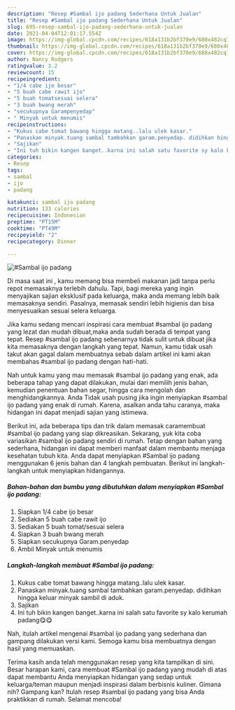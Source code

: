 ```yaml
---
description: "Resep #Sambal ijo padang Sederhana Untuk Jualan"
title: "Resep #Sambal ijo padang Sederhana Untuk Jualan"
slug: 695-resep-sambal-ijo-padang-sederhana-untuk-jualan
date: 2021-04-04T12:01:17.554Z
image: https://img-global.cpcdn.com/recipes/618a131b2bf370e9/680x482cq70/sambal-ijo-padang-foto-resep-utama.jpg
thumbnail: https://img-global.cpcdn.com/recipes/618a131b2bf370e9/680x482cq70/sambal-ijo-padang-foto-resep-utama.jpg
cover: https://img-global.cpcdn.com/recipes/618a131b2bf370e9/680x482cq70/sambal-ijo-padang-foto-resep-utama.jpg
author: Nancy Rodgers
ratingvalue: 3.2
reviewcount: 15
recipeingredient:
- "1/4 cabe ijo besar"
- "5 buah cabe rawit ijo"
- "5 buah tomatsesuai selera"
- "3 buah bwang merah"
- "secukupnya Garampenyedap"
- " Minyak untuk menumis"
recipeinstructions:
- "Kukus cabe tomat bawang hingga matang..lalu ulek kasar."
- "Panaskan minyak.tuang sambal tambahkan garam.penyedap. didihkan hingga keluar minyak sambil di aduk."
- "Sajikan"
- "Ini tuh bikin kangen banget..karna ini salah satu favorite sy kalo kerumah padang😋😋"
categories:
- Resep
tags:
- sambal
- ijo
- padang

katakunci: sambal ijo padang 
nutrition: 133 calories
recipecuisine: Indonesian
preptime: "PT15M"
cooktime: "PT49M"
recipeyield: "2"
recipecategory: Dinner

---
```



![#Sambal ijo padang](https://img-global.cpcdn.com/recipes/618a131b2bf370e9/680x482cq70/sambal-ijo-padang-foto-resep-utama.jpg)

Di masa  saat ini , kamu memang bisa membeli makanan jadi tanpa perlu repot memasaknya terlebih dahulu. Tapi, bagi mereka yang ingin menyajikan sajian eksklusif pada keluarga, maka anda memang lebih baik memasaknya sendiri. Pasalnya, memasak sendiri lebih higienis dan bisa menyesuaikan sesuai selera keluarga.

Jika kamu sedang mencari inspirasi cara membuat #sambal ijo padang yang lezat dan mudah dibuat,maka anda sudah berada di tempat yang tepat. Resep #sambal ijo padang  sebenarnya tidak sulit untuk dibuat jika kita memasaknya dengan langkah yang tepat. Namun, kamu tidak usah takut akan gagal dalam membuatnya 
sebab dalam artikel ini kami akan membahas #sambal ijo padang dengan hati-hati.  



Nah untuk kamu yang mau memasak #sambal ijo padang yang enak, ada beberapa tahap yang dapat dilakukan, mulai dari memilih jenis bahan, kemudian penentuan bahan segar, hingga cara mengolah dan menghidangkannya. Anda Tidak usah pusing jika ingin menyiapkan #sambal ijo padang yang enak di rumah. Karena, asalkan anda  tahu caranya, maka hidangan ini dapat menjadi sajian yang istimewa.

Berikut ini, ada beberapa tips dan trik dalam memasak caramembuat #sambal ijo padang yang siap dikreasikan. Sekarang, yuk kita coba variasikan #sambal ijo padang sendiri di rumah. Tetap dengan bahan yang sederhana, hidangan ini dapat memberi manfaat dalam membantu menjaga kesehatan tubuh kita. Anda dapat menyiapkan #Sambal ijo padang menggunakan 6 jenis bahan dan 4 langkah pembuatan. Berikut ini langkah-langkah untuk menyiapkan hidangannya.

<!--inarticleads1-->

##### Bahan-bahan dan bumbu yang dibutuhkan dalam menyiapkan #Sambal ijo padang:

1. Siapkan 1/4 cabe ijo besar
1. Sediakan 5 buah cabe rawit ijo
1. Sediakan 5 buah tomat/sesuai selera
1. Siapkan 3 buah bwang merah
1. Siapkan secukupnya Garam.penyedap
1. Ambil  Minyak untuk menumis




<!--inarticleads2-->

##### Langkah-langkah membuat #Sambal ijo padang:

1. Kukus cabe tomat bawang hingga matang..lalu ulek kasar.
1. Panaskan minyak.tuang sambal tambahkan garam.penyedap. didihkan hingga keluar minyak sambil di aduk.
1. Sajikan
1. Ini tuh bikin kangen banget..karna ini salah satu favorite sy kalo kerumah padang😋😋




Nah, itulah artikel mengenai  #sambal ijo padang  yang sederhana dan gampang dilakukan versi kami. Semoga kamu bisa membuatnya dengan hasil yang memuaskan. 

Terima kasih anda telah menggunakan resep yang kita tampilkan di sini. Besar harapan kami, cara membuat  #Sambal ijo padang yang mudah di atas dapat membantu Anda menyiapkan hidangan yang sedap untuk keluarga/teman maupun menjadi inspirasi dalam berbisnis kuliner. Gimana nih? Gampang kan? Itulah resep #sambal ijo padang yang bisa Anda praktikkan di rumah. Selamat mencoba!

